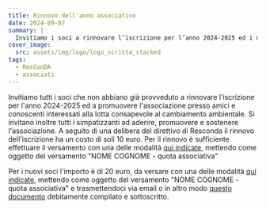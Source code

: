 ```yaml
---
title: Rinnovo dell'anno associativo
date: 2024-09-07
summary: | 
  Invitiamo i soci a rinnovare l’iscrizione per l’anno 2024-2025 ed i non soci ad aderire e sostenere l’associazione! 
cover_image:
  src: assets/img/logo/logo_scritta_stacked
tags:
  - ResConDA
  - associati
---
```


Invitiamo tutti i soci che non abbiano già provveduto a rinnovare l'iscrizione per l'anno 2024-2025 ed a promuovere l'associazione presso amici e conoscenti interessati alla lotta consapevole al cambiamento ambientale. Si invitano inoltre tutti i simpatizzanti ad aderire, promuovere e sostenere l'associazione. A seguito di una delibera del direttivo di Resconda il rinnovo dell'iscrizione ha un costo di soli 10 euro. Per il rinnovo è sufficiente effettuare il versamento con una delle modalità [qui indicate](https://www.resconda.it/articles/anno-associativo-2023-2024-al-via-la-campagna-di-tesseramento/), mettendo come oggetto del versamento "NOME COGNOME - quota associativa"

Per i nuovi soci l'importo è di 20 euro, da versare con una delle modalità [qui indicate](https://www.resconda.it/articles/anno-associativo-2023-2024-al-via-la-campagna-di-tesseramento/), mettendo come oggetto del versamento "NOME COGNOME - quota associativa" e trasmettendoci via email o in altro modo [questo documento](https://www.resconda.it/docs/resconda_modulo_adesione_socio.pdf) debitamente compilato e sottoscritto.

<!--
  created 2024-09-07 21:44:02.32708 +0200 CEST m=+0.066079917
-->